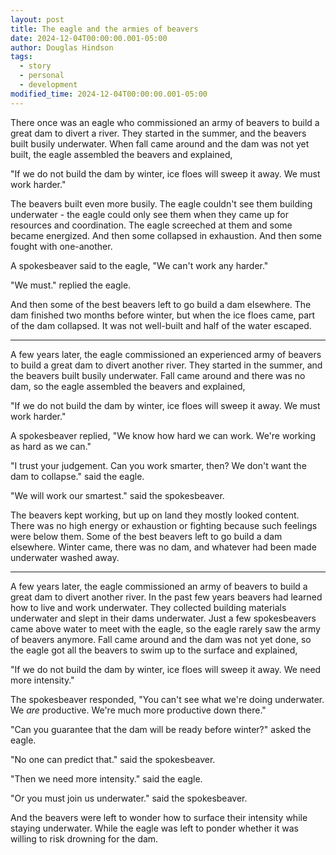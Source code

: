 ```yaml
---
layout: post
title: The eagle and the armies of beavers
date: 2024-12-04T00:00:00.001-05:00
author: Douglas Hindson
tags:
  - story
  - personal
  - development
modified_time: 2024-12-04T00:00:00.001-05:00
---
```

There once was an eagle who commissioned an army of beavers to build a great dam to divert a river. They started in the summer, and the beavers built busily underwater. When fall came around and the dam was not yet built, the eagle assembled the beavers and explained,

"If we do not build the dam by winter, ice floes will sweep it away. We must work harder."

The beavers built even more busily. The eagle couldn't see them building underwater - the eagle could only see them when they came up for resources and coordination. The eagle screeched at them and some became energized. And then some collapsed in exhaustion. And then some fought with one-another.

A spokesbeaver said to the eagle,
"We can't work any harder."

"We must."
replied the eagle.

And then some of the best beavers left to go build a dam elsewhere. The dam finished two months before winter, but when the ice floes came, part of the dam collapsed. It was not well-built and half of the water escaped.

---

A few years later, the eagle commissioned an experienced army of beavers to build a great dam to divert another river. They started in the summer, and the beavers built busily underwater. Fall came around and there was no dam, so the eagle assembled the beavers and explained,

"If we do not build the dam by winter, ice floes will sweep it away. We must work harder."

A spokesbeaver replied,
"We know how hard we can work. We're working as hard as we can."

"I trust your judgement. Can you work smarter, then? We don't want the dam to collapse."
said the eagle.

"We will work our smartest."
said the spokesbeaver.

The beavers kept working, but up on land they mostly looked content. There was no high energy or exhaustion or fighting because such feelings were below them. Some of the best beavers left to go build a dam elsewhere. Winter came, there was no dam, and whatever had been made underwater washed away.

---

A few years later, the eagle commissioned an army of beavers to build a great dam to divert another river. In the past few years beavers had learned how to live and work underwater. They collected building materials underwater and slept in their dams underwater. Just a few spokesbeavers came above water to meet with the eagle, so the eagle rarely saw the army of beavers anymore. Fall came around and the dam was not yet done, so the eagle got all the beavers to swim up to the surface and explained,

"If we do not build the dam by winter, ice floes will sweep it away. We need more intensity."

The spokesbeaver responded,
"You can't see what we're doing underwater. We *are* productive. We're much more productive down there."

"Can you guarantee that the dam will be ready before winter?"
asked the eagle.

"No one can predict that."
said the spokesbeaver.

"Then we need more intensity."
said the eagle.

"Or you must join us underwater."
said the spokesbeaver.

And the beavers were left to wonder how to surface their intensity while staying underwater.
While the eagle was left to ponder whether it was willing to risk drowning for the dam.